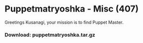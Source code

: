 # Puppetmatryoshka - Misc (407)
Greetings Kusanagi, your mission is to find Puppet Master.  
### Download: puppetmatryoshka.tar.gz 
